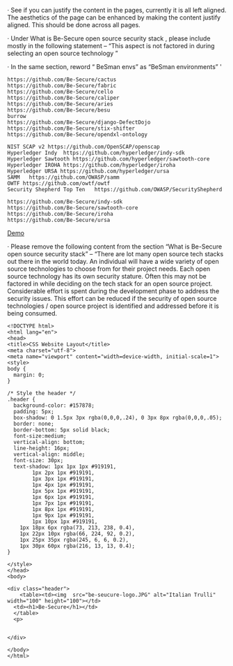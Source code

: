·         See if you can justify the content in the pages, currently it is all left aligned. The aesthetics of the page can be enhanced by making the content justify aligned. This should be done across all pages.

·         Under What is Be-Secure open source security stack , please include mostly in the following statement – “This aspect is not factored in during selecting an open source technology ”

·         In the same section, reword “ BeSman envs” as “BeSman environments”
'



	https://github.com/Be-Secure/cactus
	https://github.com/Be-Secure/fabric
	https://github.com/Be-Secure/cello
	https://github.com/Be-Secure/caliper
	https://github.com/Be-Secure/aries
	https://github.com/Be-Secure/besu
	burrow
	https://github.com/Be-Secure/django-DefectDojo
	https://github.com/Be-Secure/stix-shifter
	https://github.com/Be-Secure/opendxl-ontology
	
	NIST SCAP v2 https://github.com/OpenSCAP/openscap
	Hyperledger Indy  https://github.com/hyperledger/indy-sdk
	Hyperledger Sawtooth https://github.com/hyperledger/sawtooth-core
	Hyperledger IROHA https://github.com/hyperledger/iroha
	Hyperledger URSA https://github.com/hyperledger/ursa
	SAMM   https://github.com/OWASP/samm
	OWTF https://github.com/owtf/owtf
	Security Shepherd Top Ten   https://github.com/OWASP/SecurityShepherd

	https://github.com/Be-Secure/indy-sdk
	https://github.com/Be-Secure/sawtooth-core
	https://github.com/Be-Secure/iroha
	https://github.com/Be-Secure/ursa



<a href="https://vimeo.com/570839886/50aeb9d751" target="_blank">Demo</a>

·         Please remove the following content from the section “What is Be-Secure open source security stack” – “There are lot many open source tech stacks out there in the world today. An individual will have a wide variety of open source technologies to choose from for their project needs. Each open source technology has its own security stature. Often this may not be factored in while deciding on the tech stack for an open source project. Considerable effort is spent during the development phase to address the security issues. This effort can be reduced if the security of open source technologies / open source project is identified and addressed before it is being consumed.
```
<!DOCTYPE html>
<html lang="en">
<head>
<title>CSS Website Layout</title>
<meta charset="utf-8">
<meta name="viewport" content="width=device-width, initial-scale=1">
<style>
body {
  margin: 0;
}

/* Style the header */
.header {
  background-color: #157878;
  padding: 5px;
  box-shadow: 0 1.5px 3px rgba(0,0,0,.24), 0 3px 8px rgba(0,0,0,.05);
  border: none;
  border-bottom: 5px solid black;
  font-size:medium;
  vertical-align: bottom;
  line-height: 16px;
  vertical-align: middle;
  font-size: 30px;
  text-shadow: 1px 1px 1px #919191,
        1px 2px 1px #919191,
        1px 3px 1px #919191,
        1px 4px 1px #919191,
        1px 5px 1px #919191,
        1px 6px 1px #919191,
        1px 7px 1px #919191,
        1px 8px 1px #919191,
        1px 9px 1px #919191,
        1px 10px 1px #919191,
    1px 18px 6px rgba(73, 213, 238, 0.4),
    1px 22px 10px rgba(66, 224, 92, 0.2),
    1px 25px 35px rgba(245, 6, 6, 0.2),
    1px 30px 60px rgba(216, 13, 13, 0.4);
}

</style>
</head>
<body>

<div class="header">
    <table><td><img  src="be-seucure-logo.JPG" alt="Italian Trulli" width="100" height="100"></td>
  <td><h1>Be-Secure</h1></td>
  </table>
  <p>
      

</div>

</body>
</html>

```
